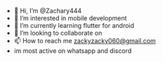- 👋 Hi, I’m @Zachary444
- 👀 I’m interested in mobile development 
- 🌱 I’m currently learning flutter for android
- 💞️ I’m looking to collaborate on 
- 📫 How to reach me zackyzacky060@gmail.com
-   im most active on whatsapp and discord
<!---
Zachary444/Zachary444 is a ✨ special ✨ repository because its `README.md` (this file) appears on your GitHub profile.
You can click the Preview link to take a look at your changes.
--->
